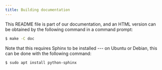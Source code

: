 ```yaml
---
title: Building documentation
---
```


This README file is part of our documentation, and an HTML version can
be obtained by the following command in a command prompt:

``` bash
$ make -C doc
```

Note that this requires Sphinx to be installed --- on Ubuntu or Debian,
this can be done with the following command:

``` bash
$ sudo apt install python-sphinx
```